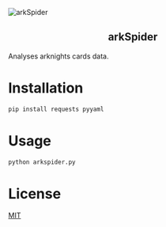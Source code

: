 ![arkSpider](https://socialify.git.ci/Gaaraly/arkSpider/image?description=1&font=Raleway&issues=1&language=1&name=1&owner=1&pattern=Plus&stargazers=1&theme=Light)

<h2 align="center">
arkSpider
</h2>

Analyses arknights cards data.


# Installation
```bash
pip install requests pyyaml
```

# Usage
```bash
python arkspider.py
```

# License

[MIT](LICENSE)